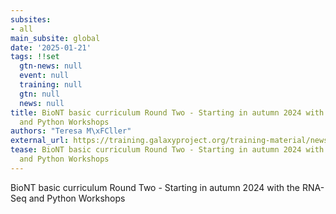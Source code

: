 ```yaml
---
subsites:
- all
main_subsite: global
date: '2025-01-21'
tags: !!set
  gtn-news: null
  event: null
  training: null
  gtn: null
  news: null
title: BioNT basic curriculum Round Two - Starting in autumn 2024 with the RNA-Seq
  and Python Workshops
authors: "Teresa M\xFCller"
external_url: https://training.galaxyproject.org/training-material/news/2025/01/21/biont-workshops.html
tease: BioNT basic curriculum Round Two - Starting in autumn 2024 with the RNA-Seq
  and Python Workshops
---
```

BioNT basic curriculum Round Two - Starting in autumn 2024 with the RNA-Seq and Python Workshops